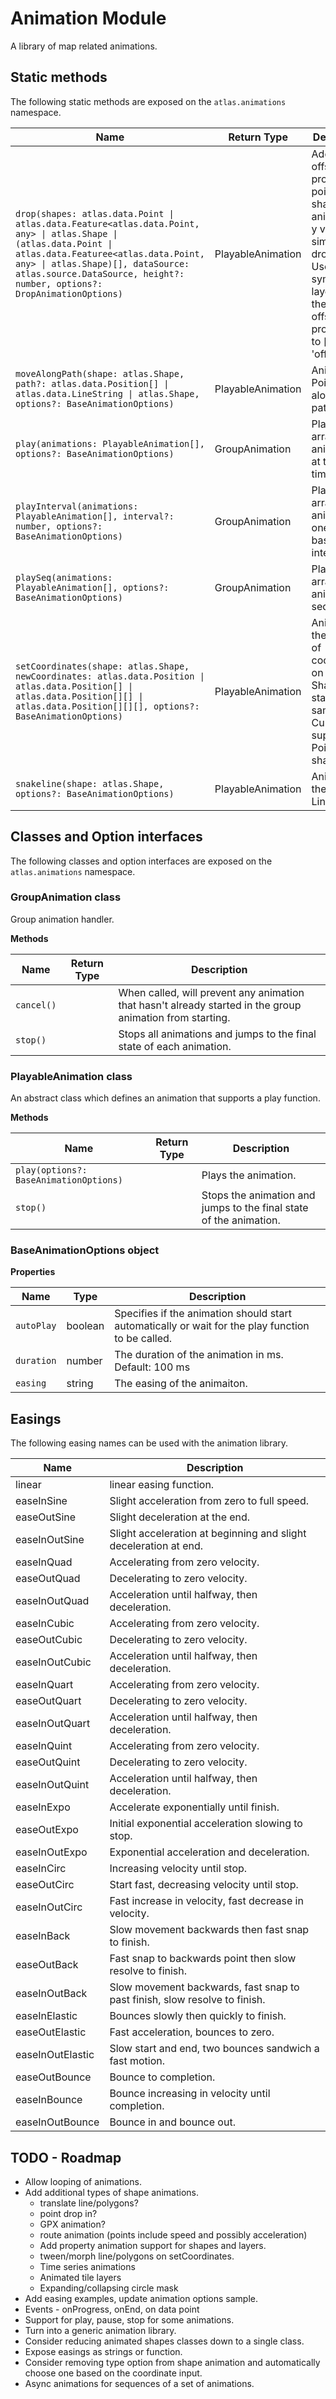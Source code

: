 ﻿# Animation Module

A library of map related animations. 

## Static methods

The following static methods are exposed on the `atlas.animations` namespace.

| Name | Return Type | Description |
|------|-------------|-------------|
| `drop(shapes: atlas.data.Point \| atlas.data.Feature<atlas.data.Point, any> \| atlas.Shape \| (atlas.data.Point \| atlas.data.Featuree<atlas.data.Point, any> \| atlas.Shape)[], dataSource: atlas.source.DataSource, height?: number, options?: DropAnimationOptions)` | PlayableAnimation | Adds an offset array property to point shapes and animates it's y value to simulate dropping. Use with a symbol layer with the icon/text offset property set to \['get', 'offset'\]. |
| `moveAlongPath(shape: atlas.Shape, path?: atlas.data.Position[] \| atlas.data.LineString \| atlas.Shape, options?: BaseAnimationOptions)` | PlayableAnimation | Animates a Point shape along a path.  |
| `play(animations: PlayableAnimation[], options?: BaseAnimationOptions)` | GroupAnimation | Plays an array of animations at the same time. |
| `playInterval(animations: PlayableAnimation[], interval?: number, options?: BaseAnimationOptions)` | GroupAnimation | Plays an array of animations one by one based on an interval.  |
| `playSeq(animations: PlayableAnimation[], options?: BaseAnimationOptions)` | GroupAnimation | Plays an array of animations sequentially. |
| `setCoordinates(shape: atlas.Shape, newCoordinates: atlas.data.Position \| atlas.data.Position[] \| atlas.data.Position[][] \| atlas.data.Position[][][], options?: BaseAnimationOptions)` | PlayableAnimation | Animates the update of coordinates on a shape. Shapes will stay the same type. Currently supports Point shapes. |
| `snakeline(shape: atlas.Shape, options?: BaseAnimationOptions)` | PlayableAnimation | Animates the path of a LineString. |

## Classes and Option interfaces

The following classes and option interfaces are exposed on the `atlas.animations` namespace.

### GroupAnimation class

Group animation handler.

**Methods**

| Name | Return Type | Description |
|------|-------------|-------------|
| `cancel()` |  | When called, will prevent any animation that hasn't already started in the group animation from starting. |
| `stop()` |  | Stops all animations and jumps to the final state of each animation. |


### PlayableAnimation class

 An abstract class which defines an animation that supports a play function.

**Methods**

| Name | Return Type | Description |
|------|-------------|-------------|
| `play(options?: BaseAnimationOptions)` |  | Plays the animation. |
| `stop()` |  |  Stops the animation and jumps to the final state of the animation. |

### BaseAnimationOptions object

**Properties**

| Name | Type | Description |
|------|------|-------------|
| `autoPlay` | boolean | Specifies if the animation should start automatically or wait for the play function to be called. |
| `duration` | number | The duration of the animation in ms. Default: 100 ms |
| `easing` | string | The easing of the animaiton. |

## Easings

The following easing names can be used with the animation library.

| Name | Description |
|------|-------------|
| linear | linear easing function. |
| easeInSine | Slight acceleration from zero to full speed. |
| easeOutSine | Slight deceleration at the end. |
| easeInOutSine | Slight acceleration at beginning and slight deceleration at end. |
| easeInQuad | Accelerating from zero velocity. |
| easeOutQuad | Decelerating to zero velocity. |
| easeInOutQuad | Acceleration until halfway, then deceleration. |
| easeInCubic | Accelerating from zero velocity. |
| easeOutCubic | Decelerating to zero velocity. |
| easeInOutCubic | Acceleration until halfway, then deceleration. |
| easeInQuart | Accelerating from zero velocity. |
| easeOutQuart | Decelerating to zero velocity. |
| easeInOutQuart | Acceleration until halfway, then deceleration. |
| easeInQuint | Accelerating from zero velocity. |
| easeOutQuint | Decelerating to zero velocity. |
| easeInOutQuint | Acceleration until halfway, then deceleration. |
| easeInExpo | Accelerate exponentially until finish. |
| easeOutExpo | Initial exponential acceleration slowing to stop. |
| easeInOutExpo | Exponential acceleration and deceleration. |
| easeInCirc | Increasing velocity until stop. |
| easeOutCirc | Start fast, decreasing velocity until stop. |
| easeInOutCirc | Fast increase in velocity, fast decrease in velocity. |
| easeInBack | Slow movement backwards then fast snap to finish.  |
| easeOutBack | Fast snap to backwards point then slow resolve to finish. |
| easeInOutBack | Slow movement backwards, fast snap to past finish, slow resolve to finish. |
| easeInElastic | Bounces slowly then quickly to finish. |
| easeOutElastic | Fast acceleration, bounces to zero. |
| easeInOutElastic | Slow start and end, two bounces sandwich a fast motion. |
| easeOutBounce | Bounce to completion. |
| easeInBounce | Bounce increasing in velocity until completion. |
| easeInOutBounce | Bounce in and bounce out. |


## TODO - Roadmap

 - Allow looping of animations.
 - Add additional types of shape animations. 
    - translate line/polygons?
    - point drop in?
    - GPX animation?
    - route animation (points include speed and possibly acceleration)
    - Add property animation support for shapes and layers. 
    - tween/morph line/polygons on setCoordinates. 
	- Time series animations
    - Animated tile layers
	- Expanding/collapsing circle mask
 - Add easing examples, update animation options sample.
 - Events - onProgress, onEnd, on data point
 - Support for play, pause, stop for some animations.
 - Turn into a generic animation library. 
 - Consider reducing animated shapes classes down to a single class.
 - Expose easings as strings or function.
 - Consider removing type option from shape animation and automatically choose one based on the coordinate input.
 - Async animations for sequences of a set of animations. 